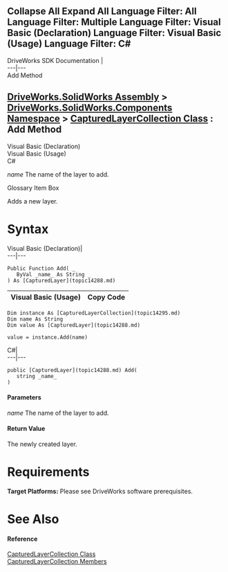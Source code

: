 Collapse All Expand All Language Filter: All  Language Filter: Multiple  Language Filter: Visual Basic (Declaration) Language Filter: Visual Basic (Usage) Language Filter: C#  
---  
DriveWorks SDK Documentation  |   
---|---  
Add Method   
  
[DriveWorks.SolidWorks Assembly](topic13342.md) > [DriveWorks.SolidWorks.Components Namespace](topic13925.md) > [CapturedLayerCollection Class](topic14295.md) : Add Method  
---  
  
Visual Basic (Declaration)    
Visual Basic (Usage)    
C# 

_name_
    The name of the layer to add.

Glossary Item Box

Adds a new layer. 

# Syntax

Visual Basic (Declaration)|   
---|---  
      
    
    Public Function Add( _
       ByVal _name_ As String _
    ) As [CapturedLayer](topic14288.md)  
  
Visual Basic (Usage)| Copy Code  
---|---  
      
    
    Dim instance As [CapturedLayerCollection](topic14295.md)
    Dim name As String
    Dim value As [CapturedLayer](topic14288.md)
     
    value = instance.Add(name)  
  
C#|   
---|---  
      
    
    public [CapturedLayer](topic14288.md) Add( 
       string _name_
    )  
  
#### Parameters

 _name_
    The name of the layer to add.

#### Return Value

The newly created layer.

# Requirements

**Target Platforms:** Please see DriveWorks software prerequisites.

# See Also

#### Reference

[CapturedLayerCollection Class](topic14295.md)   
[CapturedLayerCollection Members](topic14296.md)


